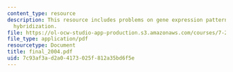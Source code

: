 ```yaml
---
content_type: resource
description: This resource includes problems on gene expression patterns, and situ
  hybridization.
file: https://ol-ocw-studio-app-production.s3.amazonaws.com/courses/7-22-developmental-biology-fall-2005/7c93af3ad2a04173025f812a35bd6f5e_final_2004.pdf
file_type: application/pdf
resourcetype: Document
title: final_2004.pdf
uid: 7c93af3a-d2a0-4173-025f-812a35bd6f5e
---
```

